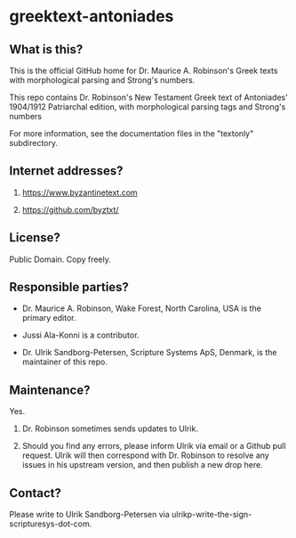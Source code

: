 # greektext-antoniades
## What is this?

This is the official GitHub home for Dr. Maurice A. Robinson's Greek
texts with morphological parsing and Strong's numbers.

This repo contains Dr. Robinson's New Testament Greek text of
Antoniades' 1904/1912 Patriarchal edition, with morphological parsing
tags and Strong's numbers

For more information, see the documentation files in the "textonly"
subdirectory.

## Internet addresses?

1. https://www.byzantinetext.com

2. https://github.com/byztxt/

## License?

Public Domain.  Copy freely.

## Responsible parties?

- Dr. Maurice A. Robinson, Wake Forest, North Carolina, USA is the
  primary editor.

- Jussi Ala-Konni is a contributor.

- Dr. Ulrik Sandborg-Petersen, Scripture Systems ApS, Denmark, is the
  maintainer of this repo.

## Maintenance?

Yes.

1. Dr. Robinson sometimes sends updates to Ulrik.

2. Should you find any errors, please inform Ulrik via email or a
Github pull request.  Ulrik will then correspond with Dr. Robinson to
resolve any issues in his upstream version, and then publish a new
drop here.


## Contact?

Please write to Ulrik Sandborg-Petersen via
ulrikp-write-the-sign-scripturesys-dot-com.


